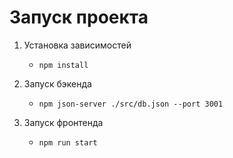 # Запуск проекта

1. Установка зависимостей

   - `npm install`

2. Запуск бэкенда

   - `npm json-server ./src/db.json --port 3001`

3. Запуск фронтенда

   - `npm run start`
